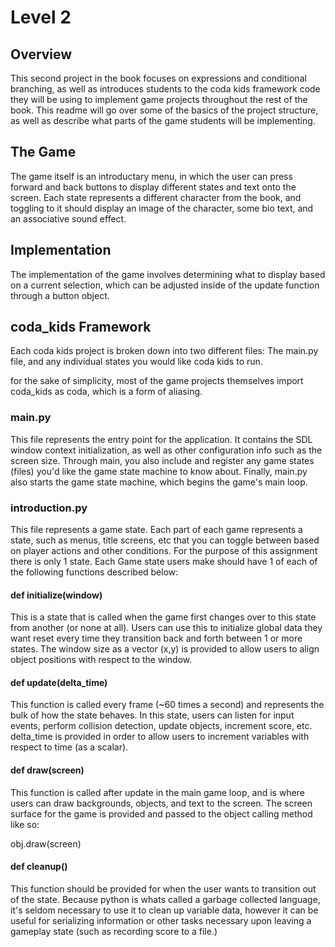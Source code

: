 # Level 2

## Overview

This second project in the book focuses on expressions and conditional branching, as well as introduces students to the coda kids framework code they will be using to implement game projects throughout the rest of the book. This readme will go over some of the basics of the project structure, as well as describe what parts of the game students will be implementing.

## The Game

The game itself is an introductary menu, in which the user can press forward and back buttons to display different states and text onto the screen. Each state represents a different character from the book, and toggling to it should display an image of the character, some bio text, and an associative sound effect.

## Implementation

The implementation of the game involves determining what to display based on a current selection, which can be adjusted inside of the update function through a button object.

## coda_kids Framework

Each coda kids project is broken down into two different files: The main.py file, and any individual states you would like coda kids to run.

for the sake of simplicity, most of the game projects themselves import coda_kids as coda, which is a form of aliasing.

### main.py

This file represents the entry point for the application. It contains the SDL window context initialization, as well as other configuration info such as the screen size. Through main, you also include and register any game states (files) you'd like the game state machine to know about. Finally, main.py also starts the game state machine, which begins the game's main loop.

### introduction.py

This file represents a game state. Each part of each game represents a state, such as menus, title screens, etc that you can toggle between based on player actions and other conditions. For the purpose of this assignment there is only 1 state. Each Game state users make should have 1 of each of the following functions described below:

#### def initialize(window)
This is a state that is called when the game first changes over to this state from another (or none at all). Users can use this to initialize global data they want reset every time they transition back and forth between 1 or more states. The window size as a vector (x,y) is provided to allow users to align object positions with respect to the window.

#### def update(delta_time)
This function is called every frame (~60 times a second) and represents the bulk of how the state behaves. In this state, users can listen for input events, perform collision detection, update objects, increment score, etc. delta_time is provided in order to allow users to increment variables with respect to time (as a scalar).

#### def draw(screen)
This function is called after update in the main game loop, and is where users can draw backgrounds, objects, and text to the screen. The screen surface for the game is provided and passed to the object calling method like so:

obj.draw(screen)

#### def cleanup()
This function should be provided for when the user wants to transition out of the state. Because python is whats called a garbage collected language, it's seldom necessary to use it to clean up variable data, however it can be useful for serializing information or other tasks necessary upon leaving a gameplay state (such as recording score to a file.)



